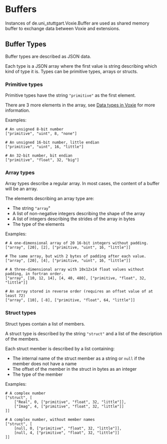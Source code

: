 Buffers
=======

Instances of de.uni_stuttgart.Voxie.Buffer are used as shared memory buffer
to exchange data between Voxie and extensions.

Buffer Types
------------

Buffer types are described as JSON data.

Each type is a JSON array where the first value is string describing which kind
of type it is. Types can be primitive types, arrays or structs.

### Primitive types

Primitive types have the string `"primitive"` as the first element.

There are 3 more elements in the array, see [Data types in Voxie](voxie:///help/topic/data-types) for more information.

Examples:
```
# An unsigned 8-bit number
["primitive", "uint", 8, "none"]

# An unsigned 16-bit number, little endian
["primitive", "uint", 16, "little"]

# An 32-bit number, bit endian
["primitive", "float", 32, "big"]
```

### Array types

Array types describe a regular array. In most cases, the content of a buffer
will be an array.

The elements describing an array type are:
- The string `"array`"
- A list of non-negative integers describing the shape of the array
- A list of integers describing the strides of the array in bytes
- The type of the elements

Examples:
```
# A one-dimensional array of 20 16-bit integers without padding.
["array", [20], [2], ["primitive, "uint", 16, "little"]]

# The same array, but with 2 bytes of padding after each value.
["array", [20], [4], ["primitive, "uint", 16, "little"]]

# A three-dimensional array with 10x12x14 float values without padding, in fortran order.
["array", [10, 12, 14], [4, 40, 480], ["primitive, "float", 32, "little"]]

# An array stored in reverse order (requires an offset value of at least 72)
["array", [10], [-8], ["primitive, "float", 64, "little"]]
```

### Struct types

Struct types contain a list of members.

A struct type is described by the string `"struct"` and a list of the description of the members.

Each struct member is described by a list containing:
- The internal name of the struct member as a string or `null` if the member does not have a name
- The offset of the member in the struct in bytes as an integer
- The type of the member

Examples:
```
# A complex number
["struct", [
    ["Real", 0, ["primitive", "float", 32, "little"]],
    ["Imag", 4, ["primitive", "float", 32, "little"]]
]]

# A complex number, without member names
["struct", [
    [null, 0, ["primitive", "float", 32, "little"]],
    [null, 4, ["primitive", "float", 32, "little"]]
]]
```
